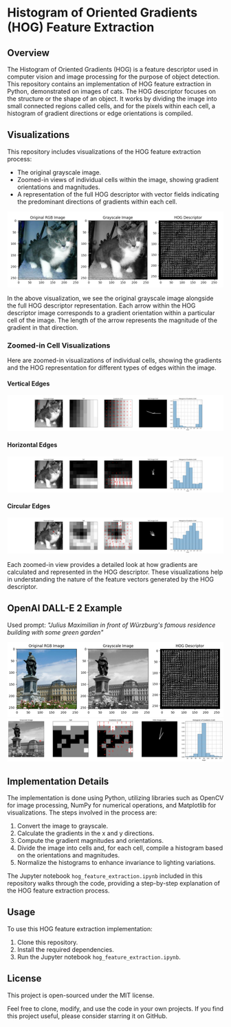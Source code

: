 # Histogram of Oriented Gradients (HOG) Feature Extraction

## Overview
The Histogram of Oriented Gradients (HOG) is a feature descriptor used in computer vision and image processing for the purpose of object detection. This repository contains an implementation of HOG feature extraction in Python, demonstrated on images of cats. The HOG descriptor focuses on the structure or the shape of an object. It works by dividing the image into small connected regions called cells, and for the pixels within each cell, a histogram of gradient directions or edge orientations is compiled.

## Visualizations
This repository includes visualizations of the HOG feature extraction process:

- The original grayscale image.
- Zoomed-in views of individual cells within the image, showing gradient orientations and magnitudes.
- A representation of the full HOG descriptor with vector fields indicating the predominant directions of gradients within each cell.

![HOG Descriptor Visualization](imgs/hog_descriptor.png)

In the above visualization, we see the original grayscale image alongside the full HOG descriptor representation. Each arrow within the HOG descriptor image corresponds to a gradient orientation within a particular cell of the image. The length of the arrow represents the magnitude of the gradient in that direction.

### Zoomed-in Cell Visualizations
Here are zoomed-in visualizations of individual cells, showing the gradients and the HOG representation for different types of edges within the image.

#### Vertical Edges
![Zoomed HOG Cell with Vertical Edges](imgs/zoom_hog_cell_vertical.png)

#### Horizontal Edges
![Zoomed HOG Cell with Horizontal Edges](imgs/zoom_hog_cell_horizontal.png)

#### Circular Edges
![Zoomed HOG Cell with Circular Edges](imgs/zoom_hog_cell_circular.png)

Each zoomed-in view provides a detailed look at how gradients are calculated and represented in the HOG descriptor. These visualizations help in understanding the nature of the feature vectors generated by the HOG descriptor.

## OpenAI DALL-E 2 Example
Used prompt: _"Julius Maximilian in front of Würzburg's famous residence building with some green garden"_

![HOG Descriptor with DALL-E 2](imgs/dall_e2_julius_maximilian.png)
![Zoomed HOG Cell with DALL-E 2](imgs/zoom_hog_cell_dall_e2_julius_maximilian.png)

## Implementation Details
The implementation is done using Python, utilizing libraries such as OpenCV for image processing, NumPy for numerical operations, and Matplotlib for visualizations. The steps involved in the process are:

1. Convert the image to grayscale.
2. Calculate the gradients in the x and y directions.
3. Compute the gradient magnitudes and orientations.
4. Divide the image into cells and, for each cell, compile a histogram based on the orientations and magnitudes.
5. Normalize the histograms to enhance invariance to lighting variations.

The Jupyter notebook `hog_feature_extraction.ipynb` included in this repository walks through the code, providing a step-by-step explanation of the HOG feature extraction process.

## Usage
To use this HOG feature extraction implementation:

1. Clone this repository.
2. Install the required dependencies.
3. Run the Jupyter notebook `hog_feature_extraction.ipynb`.

## License
This project is open-sourced under the MIT license.

Feel free to clone, modify, and use the code in your own projects. If you find this project useful, please consider starring it on GitHub.
